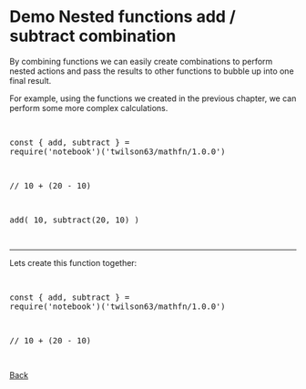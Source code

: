 # Demo Nested functions add / subtract combination

By combining functions we can easily create combinations to perform nested actions and pass the results to other functions to bubble up into one final result.

For example, using the functions we created in the previous chapter, we can perform some more complex calculations.

<div class="tonic">
<pre>

const { add, subtract } = require('notebook')('twilson63/mathfn/1.0.0')

// 10 + (20 - 10)

add(
  10,
  subtract(20, 10)
)

</pre>
</div>

---

Lets create this function together:

<div class="tonic">
<pre>

const { add, subtract } = require('notebook')('twilson63/mathfn/1.0.0')

// 10 + (20 - 10)

</pre>
</div>

[Back](nested-functions)
